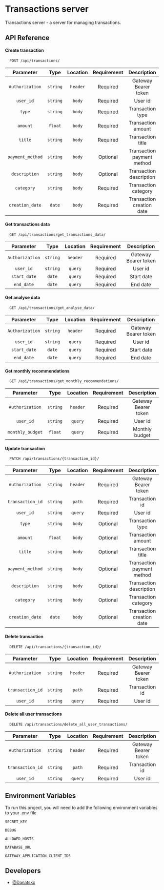 # Transactions server

Transactions server - a server for managing transactions.

## API Reference

#### Create transaction

```http
  POST /api/transactions/
```

|    Parameter     |   Type   | Location | Requirement |         Description         |
|:----------------:|:--------:|:--------:|:-----------:|:---------------------------:|
| `Authorization`  | `string` | `header` |  Required   |    Gateway Bearer token     |
|    `user_id`     | `string` |  `body`  |  Required   |           User id           |
|      `type`      | `string` |  `body`  |  Required   |      Transaction type       |
|     `amount`     | `float`  |  `body`  |  Required   |     Transaction amount      |
|     `title`      | `string` |  `body`  |  Required   |      Transaction title      |
| `payment_method` | `string` |  `body`  |  Optional   | Transaction payment method  |
|  `description`   | `string` |  `body`  |  Optional   |   Transaction description   |
|    `category`    | `string` |  `body`  |  Required   |    Transaction category     |
| `creation_date`  |  `date`  |  `body`  |  Required   |  Transaction creation date  |

#### Get transactions data

```http
  GET /api/transactions/get_transactions_data/
```

|    Parameter    |   Type   | Location | Requirement |      Description      |
|:---------------:|:--------:|:--------:|:-----------:|:---------------------:|
| `Authorization` | `string` | `header` |  Required   | Gateway Bearer token  |
|    `user_id`    | `string` | `query`  |  Required   |        User id        |
|  `start_date`   |  `date`  | `query`  |  Required   |      Start date       |
|   `end_date`    |  `date`  | `query`  |  Required   |       End date        |

#### Get analyse data

```http
  GET /api/transactions/get_analyse_data/
```

|    Parameter    |   Type   | Location | Requirement |      Description      |
|:---------------:|:--------:|:--------:|:-----------:|:---------------------:|
| `Authorization` | `string` | `header` |  Required   | Gateway Bearer token  |
|    `user_id`    | `string` | `query`  |  Required   |        User id        |
|  `start_date`   |  `date`  | `query`  |  Required   |      Start date       |
|   `end_date`    |  `date`  | `query`  |  Required   |       End date        |

#### Get monthly recommendations

```http
  GET /api/transactions/get_monthly_recommendations/
```

|     Parameter      |   Type   | Location | Requirement |      Description      |
|:------------------:|:--------:|:--------:|:-----------:|:---------------------:|
|  `Authorization`   | `string` | `header` |  Required   | Gateway Bearer token  |
|     `user_id`      | `string` | `query`  |  Required   |        User id        |
|  `monthly_budget`  | `float`  | `query`  |  Required   |    Monthly budget     |

#### Update transaction

```http
  PATCH /api/transactions/{transaction_id}/
```

|     Parameter     |   Type   | Location | Requirement |         Description         |
|:-----------------:|:--------:|:--------:|:-----------:|:---------------------------:|
|  `Authorization`  | `string` | `header` |  Required   |    Gateway Bearer token     |
| `transaction_id`  | `string` |  `path`  |  Required   |       Transaction id        |
|     `user_id`     | `string` | `query`  |  Required   |           User id           |
|      `type`       | `string` |  `body`  |  Optional   |      Transaction type       |
|     `amount`      | `float`  |  `body`  |  Optional   |     Transaction amount      |
|      `title`      | `string` |  `body`  |  Optional   |      Transaction title      |
| `payment_method`  | `string` |  `body`  |  Optional   | Transaction payment method  |
|   `description`   | `string` |  `body`  |  Optional   |   Transaction description   |
|    `category`     | `string` |  `body`  |  Optional   |    Transaction category     |
|  `creation_date`  |  `date`  |  `body`  |  Optional   |  Transaction creation date  |

#### Delete transaction

```http
  DELETE /api/transactions/{transaction_id}/
```

|     Parameter     |   Type   | Location | Requirement |        Description         |
|:-----------------:|:--------:|:--------:|:-----------:|:--------------------------:|
|  `Authorization`  | `string` | `header` |  Required   |    Gateway Bearer token    |
| `transaction_id`  | `string` |  `path`  |  Required   |       Transaction id       |
|     `user_id`     | `string` | `query`  |  Required   |          User id           |

#### Delete all user transactions

```http
  DELETE /api/transactions/delete_all_user_transactions/
```

|     Parameter     |   Type   | Location | Requirement |        Description         |
|:-----------------:|:--------:|:--------:|:-----------:|:--------------------------:|
|  `Authorization`  | `string` | `header` |  Required   |    Gateway Bearer token    |
| `transaction_id`  | `string` |  `path`  |  Required   |       Transaction id       |
|     `user_id`     | `string` | `query`  |  Required   |          User id           |

## Environment Variables

To run this project, you will need to add the following environment variables to your .env file

`SECRET_KEY`

`DEBUG`

`ALLOWED_HOSTS`

`DATABASE_URL`

`GATEWAY_APPLICATION_CLIENT_IDS`

## Developers

- [@Danatsko](https://github.com/Danatsko)